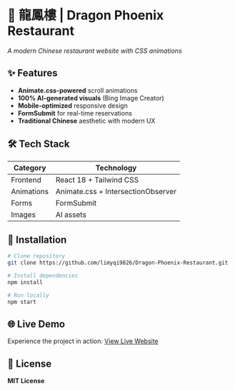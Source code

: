 # 🐉 龍鳳樓 | Dragon Phoenix Restaurant  
*A modern Chinese restaurant website with CSS animations*  


## ✨ Features  
- **Animate.css-powered** scroll animations  
- **100% AI-generated visuals** (Bing Image Creator)  
- **Mobile-optimized** responsive design  
- **FormSubmit** for real-time reservations  
- **Traditional Chinese** aesthetic with modern UX  



## 🛠️ Tech Stack  
| Category       | Technology               |  
|----------------|--------------------------|  
| Frontend       | React 18 + Tailwind CSS  |  
| Animations     | Animate.css + IntersectionObserver |  
| Forms          | FormSubmit               |  
| Images         | AI assets |  



## 🚀 Installation
```bash
# Clone repository
git clone https://github.com/limyqi9826/Dragon-Phoenix-Restaurant.git

# Install dependencies
npm install

# Run locally
npm start
```



## 🌐 Live Demo
Experience the project in action:
[View Live Website](https://dragon-phoenix-restaurant.vercel.app/)



## 📜 License
**MIT License**

